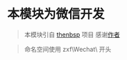 
# 本模块为微信开发

> 本模块引自 [thenbsp](https://github.com/thenbsp/wechat/wiki)  项目 感谢[作者](https://github.com/thenbsp)

> 命名空间使用 zxf\Wechat\ 开头